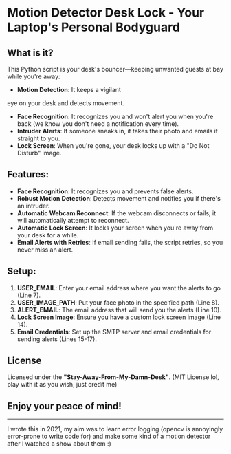 # Motion Detector Desk Lock - **Your Laptop's Personal Bodyguard**

## What is it?

This Python script is your desk's bouncer—keeping unwanted guests at bay while you're away:

- **Motion Detection**: It keeps a vigilant

 eye on your desk and detects movement.
- **Face Recognition**: It recognizes you and won't alert you when you're back (we know you don't need a notification every time).
- **Intruder Alerts**: If someone sneaks in, it takes their photo and emails it straight to you.
- **Lock Screen**: When you're gone, your desk locks up with a "Do Not Disturb" image.
  
## Features:

- **Face Recognition**: It recognizes you and prevents false alerts.
- **Robust Motion Detection**: Detects movement and notifies you if there's an intruder.
- **Automatic Webcam Reconnect**: If the webcam disconnects or fails, it will automatically attempt to reconnect.
- **Automatic Lock Screen**: It locks your screen when you're away from your desk for a while.
- **Email Alerts with Retries**: If email sending fails, the script retries, so you never miss an alert.

## Setup:

1. **USER_EMAIL**: Enter your email address where you want the alerts to go (Line 7).
2. **USER_IMAGE_PATH**: Put your face photo in the specified path (Line 8).
3. **ALERT_EMAIL**: The email address that will send you the alerts (Line 10).
4. **Lock Screen Image**: Ensure you have a custom lock screen image (Line 14).
5. **Email Credentials**: Set up the SMTP server and email credentials for sending alerts (Lines 15-17).

## License

Licensed under the **"Stay-Away-From-My-Damn-Desk"**. (MIT License lol, play with it as you wish, just credit me)

## Enjoy your **peace of mind**!

---

I wrote this in 2021, my aim was to learn error logging (opencv is annoyingly error-prone to write code for) and make some kind of a motion detector after I watched a show about them :)
